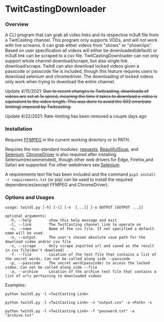 # TwitCastingDownloader
### Overview

A CLI program that can grab all video links and its respective m3u8 file from a TwitCasting channel. This program only supports VODs, and will not work with live screams. It can grab either videos from "shows" or "showclips".
Based on user specification all videos will either be downloaded(default) or m3u8 link can be scraped to a csv file. TwitCastingDownloader can not only support whole channel
download/scrape, but also single link download/scrape. Twitdl can also download locked videos given a passcode or passcode file is included, though this feature requires users to download selenium and chromedriver. 
The downloading of locked videos only work when trying to download the entire channel.

Update 4/15/2021: ~~Due to recent changes to Twitcasting, downloads of videos are set at 1x speed, meaning the time it takes to download a video is equivalent to the video length. 
This was done to avoid the 502 error(rate limiting) imposed by Twitcasting.~~

Update 4/22/2021: Rate-limiting has been removed a couple days ago


### Installation
Requires [FFMPEG](https://ffmpeg.org/download.html) in the current working directory or in PATH.

Requires the non-standard modules: [requests](https://pypi.org/project/requests/), [BeautifulSoup](https://pypi.org/project/beautifulsoup4/), and [Selenium](https://pypi.org/project/selenium/). [ChromeDriver](https://chromedriver.chromium.org/) is also required after installing Selenium(recommended), though other web drivers for Edge, Firefox,and Safari are supported. For other webdrivers see [Selenium](https://pypi.org/project/selenium/).

A requirements text file has been included and the command `pip3 install -r requirements.txt` (or pip) can be used to install the required dependencies(except FFMPEG and ChromeDriver).


### Options and Usages
```
usage: twitdl.py [-h] [-l] [-n  [...]] [-o OUTPUT [OUTPUT ...]]

optional arguments:
  -h, --help        show this help message and exit
  -l, --link        The TwitCasting channel link to operate on
  -n, --name        Name of the csv file. If not specified a default name will be used.
  -o, --output      The user's chosen absolute save path for the download video and/or csv file
  -s, --scrape      Only scrape inputted url and saved as the result in csv file(don't download)
  -f. --file	    Location of the text file that contains a list of the secret words. Can not be called along side --passcode
  -p, --passcode    The secret word(passcode) to access the locked video. Can not be called along side --file
  -a, --archive     Location of the archive text file that contains a list of urls pertaining to downloaded videos
 ```
 Examples: 
 
 `python twitdl.py -l <TwitCasting Link>`
 
 `python twitdl.py -l <TwitCasting Link> -n "output.csv" -o <Path> -s`
 
 `python twitdl.py -l <TwitCasting Link> -f "password.txt" -a "archive.txt"`
